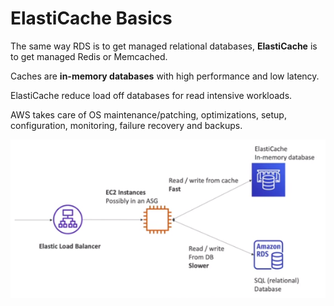 # ElastiCache Basics

The same way RDS is to get managed relational databases, **ElastiCache** is to get managed Redis or Memcached.

Caches are **in-memory databases** with high performance and low latency.

ElastiCache reduce load off databases for read intensive workloads.

AWS takes care of OS maintenance/patching, optimizations, setup, configuration, monitoring, failure recovery and backups.

![ElastiCache Solution Architecture](../../images/database/elasticache_architecture.png)



